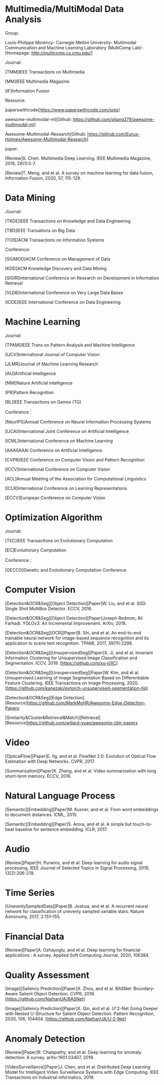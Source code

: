 # Multimedia/MultiModal Data Analysis

Group:

Louis-Philippe Morency-
Carnegie Mellon University-
Multimodal Communication and Machine Learning Laboratory (MultiComp Lab)-
[Homepage: http://multicomp.cs.cmu.edu/]

Journal:

[TMM]IEEE Transactions on Multimedia

[MM]IEEE Multimedia Magazine

[IF]Information Fusion

Resource:

paperswithcode[https://www.paperswithcode.com/sota]

awesome-multimodal-ml[Github: https://github.com/pliang279/awesome-multimodal-ml]

Awesome-Multimodal-Research[Github: https://github.com/Eurus-Holmes/Awesome-Multimodal-Research]

paper:

[Review]S. Chen. Multimedia Deep Learning. IEEE Multimedia Magazine, 2019, 26(1):5-7.

[Review]T. Meng, and et al. A survey on machine learning for data fusion, Information Fusion, 2020, 57, 115-129.

# Data Mining

Journal:

[TKDE]IEEE Transactions on Knowledge and Data Engineering 

[TBD]IEEE Transations on Big Data

[TOIS]ACM Transactions on Information Systems

Conference:

[SIGMOD]ACM Conference on Management of Data

[KDD]ACM Knowledge Discovery and Data Mining

[SIGIR]International Conference on Research on Development in Information Retrieval

[VLDB]International Conference on Very Large Data Bases

[ICDE]IEEE International Conference on Data Engineering

# Machine Learning

Journal:

[TPAMI]IEEE Trans on Pattern Analysis and Machine Intelligence

[IJCV]International Journal of Computer Vision

[JLMR]Journal of Machine Learning Research

[AIJ]Artificial Intelligence

[NMI]Nature Artificial Intelligence

[PR]Pattern Recognition

[RL]IEEE Transactions on Games (TG)

Conference：

[NeurIPS]Annual Conference on Neural Information Processing Systems

[IJCAI]International Joint Conference on Artificial Intelligence

[ICML]International Conference on Machine Learning

[AAAI]AAAI Conference on Artificial Intelligence

[CVPR]IEEE Conference on Computer Vision and Pattern Recognition

[ICCV]International Conference on Computer Vision

[ACL]Annual Meeting of the Association for Computational Linguistics

[ICLR]International Conference on Learning Representations

[ECCV]European Conference on Computer Vision

# Optimization Algorithm

Journal:

[TEC]IEEE Transactions on Evolutionary Computation

[EC]Evolutionary Computation

Conference：

[GECCO]Genetic and Evolutionary Computation Conference

# Computer Vision

[Detection&OCR&Seg][Object Detection][Paper]W. Liu, and et al. SSD: Single Shot MultiBox Detector. ECCV, 2016.

[Detection&OCR&Seg][Object Detection][Paper]Joseph Redmon, Ali Farhadi. YOLOv3: An Incremental Improvement. ArXiv, 2018.

[Detection&OCR&Seg][OCR][Paper]B. Shi, and et al. An end-to-end trainable neural network for image-based sequence recognition and
its application to scene text recognition. TPAMI, 2017, 39(11):2298.

[Detection&OCR&Seg][UnsupervisedSeg][Paper]X. Ji, and et al. Invariant Information Clustering for Unsupervised Image Classification and Segmentation. ICCV, 2019. 
[https://github.com/xu-ji/IIC]

[Detection&OCR&Seg][UnsupervisedSeg][Paper]W. Kim, and et al. Unsupervised Learning of Image Segmentation Based on Differentiable Feature Clustering. IEEE Transactions on Image Processing, 2020.
[https://github.com/kanezaki/pytorch-unsupervised-segmentation-tip]

[Detection&OCR&Seg][Edge Detection][Resource]https://github.com/MarkMoHR/Awesome-Edge-Detection-Papers

[Similarity&Cluster&Retrieval&Match][Retrieval][Resource]https://github.com/willard-yuan/awesome-cbir-papers

# Video

[OpticalFlow][Paper]E. Ilg, and et al. FlowNet 2.0: Evolution of Optical Flow Estimation with Deep Networks. CVPR, 2017.

[Summarization][Paper]K. Zhang, and et al. Video summarization with long short-term memory. ECCV, 2016.

# Natural Language Process

[Semantic][Embedding][Paper]M. Kusner, and et al. From word embeddings to document distances. ICML, 2015.

[Semantic][Embedding][Paper]S. Arora, and et al. A simple but touch-to-beat baseline for sentence embedding. ICLR, 2017.

# Audio

[Review][Paper]H. Purwins, and et al. Deep learning for audio signal processing. IEEE Journal of Selected Topics in Signal Processing, 2019, 13(2):206-219. 

# Time Series

[UnevenlySampledData][Paper]B. Joshua, and et al. A recurrent neural network for classification of unevenly sampled variable stars. Nature Astronomy, 2017, 2:151–155.

# Financial Data

[Review][Paper]A. Ozhayoglu, and et al. Deep learning for financial applications : A survey. Applied Soft Computing Journal, 2020, 106384. 

# Quality Assessment

[Image][Saliency Prediction][Paper]X. Zhou, and et al. BASNet: Boundary-Aware Salient Object Detection. CVPR, 2019.
[https://github.com/NathanUA/BASNet]

[Image][Saliency Prediction][Paper]X. Qin, and et al. U^2-Net Going Deeper with Nested U-Structure for Salient Object Detection. Pattern Recognition, 2020, 106, 104404.
[https://github.com/NathanUA/U-2-Net]

# Anomaly Detection

[Review][Paper]R. Chalapathy, and et al. Deep learning for anomaly detection: A survey. arXiv:1901.03407, 2019.

[VideoSurveillance][Paper]J. Chen, and et al. Distributed Deep Learning Model for Intelligent Video Surveillance Systems with Edge Computing. IEEE Transactions on Industrial Informatics, 2019.